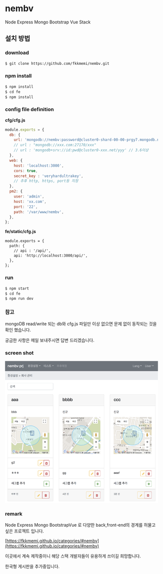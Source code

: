 # nembv
Node Express Mongo Bootstrap Vue Stack

## 설치 방법

### download
```bash
$ git clone https://github.com/fkkmemi/nembv.git
```

### npm install
```bash
$ npm install
$ cd fe
$ npm install
```

### config file definition

**cfg/cfg.js**  
```javascript
module.exports = {
  db: {
    url: 'mongodb://nembv:password@cluster0-shard-00-00-prgy7.mongodb.net:27017,cluster0-shard-00-01-prgy7.mongodb.net:27017,cluster0-shard-00-02-prgy7.mongodb.net:27017/faw?ssl=true&replicaSet=Cluster0-shard-0&authSource=admin',    
    // url : "mongodb://xxx.com:27170/xxx"
    // url : 'mongodb+srv://id:pwd@cluster0-xxx.net/yyy' // 3.6이상
  },
  web: {
    host: 'localhost:3000',
    cors: true,
    secret_key : 'veryhardultrakey',
    // 추후 http, https, port등 지정
  },
  pm2: {
    user: 'admin',
    host: 'xx.com',
    port: '22',
    path: '/var/www/nembv',
  },
};
```

**fe/static/cfg.js**  
```ecmascript 6
module.exports = {
  path: {
    // api : '/api/',
    api: 'http://localhost:3000/api/',
  },
};
```

### run
```bash
$ npm start
$ cd fe
$ npm run dev
```

### 참고
mongoDB read/write 되는 db와 cfg.js 파일만 이상 없으면 문제 없이 동작되는 것을 확인 했습니다.

궁금한 사항은 메일 보내주시면 답변 드리겠습니다. 

### screen shot
![nembv](/public/images/nembv.png)

### remark
Node Express Mongo BootstrapVue 로 다양한 back,front-end의 경계를 허물고 싶은 프로젝트 입니다.

[https://fkkmemi.github.io/categories/#nembv](https://fkkmemi.github.io/categories/#nembv) 

이곳에서 계속 제작중이니 해당 스택 개발자들이 유용하게 쓰이길 희망합니다.

한국형 게시판을 추가중입니다. 